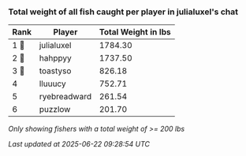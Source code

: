 ### Total weight of all fish caught per player in julialuxel's chat
| Rank | Player | Total Weight in lbs |
|------|--------|---------|
| 1 🥇  | julialuxel | 1784.30 |
| 2 🥈  | hahppyy | 1737.50 |
| 3 🥉  | toastyso | 826.18 |
| 4  | lluuucy | 752.71 |
| 5  | ryebreadward | 261.54 |
| 6  | puzzlow | 201.70 |

_Only showing fishers with a total weight of >= 200 lbs_

_Last updated at 2025-06-22 09:28:54 UTC_